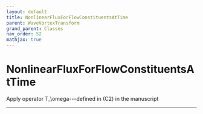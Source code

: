 ```yaml
---
layout: default
title: NonlinearFluxForFlowConstituentsAtTime
parent: WaveVortexTransform
grand_parent: Classes
nav_order: 52
mathjax: true
---
```


#  NonlinearFluxForFlowConstituentsAtTime

Apply operator T_\omega---defined in (C2) in the manuscript


---


